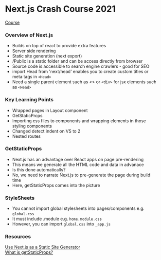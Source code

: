 # Next.js Crash Course 2021 

[Course](https://www.youtube.com/watch?v=mTz0GXj8NN0)

### Overview of Next.js
- Builds on top of react to provide extra features 
- Server side rendering 
- Static site generation (next export)
- /Public is a static folder and can be access directly from browser 
- Source code is accessible to search engine crawlers - good for SEO
- import Head from 'next/head' enables you to create custom titles or meta tags in `<Head>`
- Need a single parent element such as <> or `<div>` for jsx elements such as `<Head>`

### Key Learning Points
- Wrapped pages in Layout component 
- GetStaticProps
- Importing css files to components and wrapping elements in those styling components
- Changed detect indent on VS to 2
- Nested routes 

### GetStaticProps
- Next.js has an advantage over React apps on page pre-rendering 
- This means we generate all the HTML code and data in advanace 
- Is this done automatically?
- No, we need to narrate Next.js to pre-generate the page during build time 
- Here, getStaticProps comes into the picture 

### StyleSheets 
- You cannot import global stylesheets into pages/components e.g. `global.css`
- It must include .module e.g. `home.module.css` 
- However, you can import `global.css` into `_app.js`

### Resources 
[Use Next.js as a Static Site Generator](https://pagepro.co/blog/how-to-use-next-js-static-site-generator/) </br>
[What is getStaticProps?](https://dev.to/akuks/what-is-getstaticprops-in-nextjs-3066)